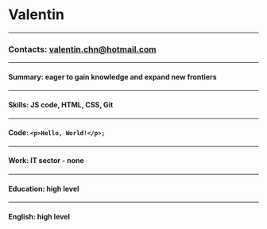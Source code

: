 # Valentin
---
### Contacts: valentin.chn@hotmail.com
---
#### Summary: eager to gain knowledge and expand new frontiers
---
#### Skills: JS code, HTML, CSS, Git
---
#### Code: `<p>Hello, World!</p>;`
---
#### Work: IT sector - none
---
#### Education: high level
---
#### English: high level